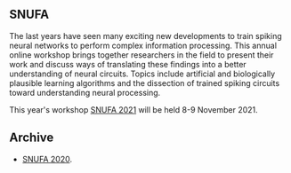 ## SNUFA

The last years have seen many exciting new developments to train spiking neural networks to perform complex information processing. This annual online workshop brings together researchers in the field to present their work and discuss ways of translating these findings into a better understanding of neural circuits. Topics include artificial and biologically plausible learning algorithms and the dissection of trained spiking circuits toward understanding neural processing.

This year's workshop [SNUFA 2021](/snufa2021) will be held 8-9 November 2021.

Archive
-------

* [SNUFA 2020](https://snufa.github.io/snufa2020/).
